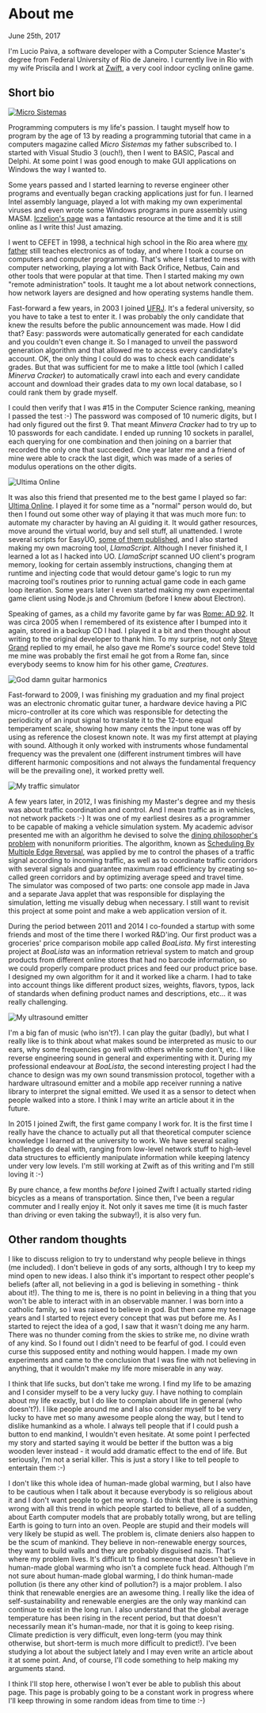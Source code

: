 
# About me

June 25th, 2017

I'm Lucio Paiva, a software developer with a Computer Science Master's degree from Federal University of Rio de Janeiro. I currently live in Rio with my wife Priscila and I work at [Zwift][zwift], a very cool indoor cycling online game.

## Short bio

<a href="micro_sistemas_135.pdf"><img src="microsistemas.jpg" alt="Micro Sistemas" title="Micro Sistemas" class="image-right"></a>

Programming computers is my life's passion. I taught myself how to program by the age of 13 by reading a programming tutorial that came in a computers magazine called *Micro Sistemas* my father subscribed to. I started with Visual Studio 3 (ouch!), then I went to BASIC, Pascal and Delphi. At some point I was good enough to make GUI applications on Windows the way I wanted to.

Some years passed and I started learning to reverse engineer other programs and eventually began cracking applications just for fun. I learned Intel assembly language, played a lot with making my own experimental viruses and even wrote some Windows programs in pure assembly using MASM. [Iczelion's page][iczelion] was a fantastic resource at the time and it is still online as I write this! Just amazing.

I went to CEFET in 1998, a technical high school in the Rio area where [my father][aridio] still teaches electronics as of today, and where I took a course on computers and computer programming. That's where I started to mess with computer networking, playing a lot with Back Orifice, Netbus, Cain and other tools that were popular at that time. Then I started making my own "remote administration" tools. It taught me a lot about network connections, how network layers are designed and how operating systems handle them.

Fast-forward a few years, in 2003 I joined [UFRJ][ufrj]. It's a federal university, so you have to take a test to enter it. I was probably the only candidate that knew the results before the public announcement was made. How I did that? Easy: passwords were automatically generated for each candidate and you couldn't even change it. So I managed to unveil the password generation algorithm and that allowed me to access every candidate's account. OK, the only thing I could do was to check each candidate's grades. But that was sufficient for me to make a little tool (which I called *Minerva Cracker*) to automatically crawl into each and every candidate account and download their grades data to my own local database, so I could rank them by grade myself.

I could then verify that I was #15 in the Computer Science ranking, meaning I passed the test :-) The password was composed of 10 numeric digits, but I had only figured out the first 9. That meant *Minvera Cracker* had to try up to 10 passwords for each candidate. I ended up running 10 sockets in parallel, each querying for one combination and then joining on a barrier that recorded the only one that succeeded. One year later me and a friend of mine were able to crack the last digit, which was made of a series of modulus operations on the other digits.

<img alt="Ultima Online" title="Ultima Online" src="uo.jpg" class="image-left">

It was also this friend that presented me to the best game I played so far: [Ultima Online][ultima-online]. I played it for some time as a "normal" person would do, but then I found out some other way of playing it that was much more fun: to automate my character by having an AI guiding it. It would gather resources, move around the virtual world, buy and sell stuff, all unattended. I wrote several scripts for EasyUO, [some of them published][easyuo], and I also started making my own macroing tool, *LlamaScript*. Although I never finished it, I learned a lot as I hacked into UO. *LlamaScript* scanned UO client's program memory, looking for certain assembly instructions, changing them at runtime and injecting code that would detour game's logic to run my macroing tool's routines prior to running actual game code in each game loop iteration. Some years later I even started making my own experimental game client using Node.js and Chromium (before I knew about Electron).

Speaking of games, as a child my favorite game by far was [Rome: AD 92][rome]. It was circa 2005 when I remembered of its existence after I bumped into it again, stored in a backup CD I had. I played it a bit and then thought about writing to the original developer to thank him. To my surprise, not only [Steve Grand][steve-grand] replied to my email, he also gave me Rome's source code! Steve told me mine was probably the first email he got from a Rome fan, since everybody seems to know him for his other game, *Creatures*.

<img alt="God damn guitar harmonics" title="God damn guitar harmonics" src="oscilloscope.jpg" class="image-right">

Fast-forward to 2009, I was finishing my graduation and my final project was an electronic chromatic guitar tuner, a hardware device having a PIC micro-controller at its core which was responsible for detecting the periodicity of an input signal to translate it to the 12-tone equal temperament scale, showing how many cents the input tone was off by using as reference the closest known note. It was my first attempt at playing with sound. Although it only worked with instruments whose fundamental frequency was the prevalent one (different instrument timbres will have different harmonic compositions and not always the fundamental frequency will be the prevailing one), it worked pretty well.

<img alt="My traffic simulator" title="My traffic simulator" src="microlam.jpg" class="image-left">

A few years later, in 2012, I was finishing my Master's degree and my thesis was about traffic coordination and control. And I mean traffic as in vehicles, not network packets :-) It was one of my earliest desires as a programmer to be capable of making a vehicle simulation system. My academic advisor presented me with an algorithm he devised to solve the [dining philosopher's problem][dining-philosophers] with nonuniform priorities. The algorithm, known as [Scheduling By Multiple Edge Reversal][smer-paper], was applied by me to control the phases of a traffic signal according to incoming traffic, as well as to coordinate traffic corridors with several signals and guarantee maximum road efficiency by creating so-called green corridors and by optimizing average speed and travel time. The simulator was composed of two parts: one console app made in Java and a separate Java applet that was responsible for displaying the simulation, letting me visually debug when necessary. I still want to revisit this project at some point and make a web application version of it.

During the period between 2011 and 2014 I co-founded a startup with some friends and most of the time there I worked R&D'ing. Our first product was a groceries' price comparison mobile app called *BoaLista*. My first interesting project at *BoaLista* was an information retrieval system to match and group products from different online stores that had no barcode information, so we could properly compare product prices and feed our product price base. I designed my own algorithm for it and it worked like a charm. I had to take into account things like different product sizes, weights, flavors, typos, lack of standards when defining product names and descriptions, etc... it was really challenging.

<img alt="My ultrasound emitter" title="My ultrasound emitter" src="belezuca.jpg" class="image-right">

I'm a big fan of music (who isn't?). I can play the guitar (badly), but what I really like is to think about what makes sound be interpreted as music to our ears, why some frequencies go well with others while some don't, etc. I like reverse engineering sound in general and experimenting with it. During my professional endeavour at *BoaLista*, the second interesting project I had the chance to design was my own sound transmission protocol, together with a hardware ultrasound emitter and a mobile app receiver running a native library to interpret the signal emitted. We used it as a sensor to detect when people walked into a store. I think I may write an article about it in the future.

In 2015 I joined Zwift, the first game company I work for. It is the first time I really have the chance to actually put all that theoretical computer science knowledge I learned at the university to work. We have several scaling challenges do deal with, ranging from low-level network stuff to high-level data structures to efficiently manipulate information while keeping latency under very low levels. I'm still working at Zwift as of this writing and I'm still loving it :-)

By pure chance, a few months *before* I joined Zwift I actually started riding bicycles as a means of transportation. Since then, I've been a regular commuter and I really enjoy it. Not only it saves me time (it is much faster than driving or even taking the subway!), it is also very fun.

## Other random thoughts

I like to discuss religion to try to understand why people believe in things (me included). I don't believe in gods of any sorts, although I try to keep my mind open to new ideas. I also think it's important to respect other people's beliefs (after all, not believing in a god is believing in something - think about it!). The thing to me is, there is no point in believing in a thing that you won't be able to interact with in an observable manner. I was born into a catholic family, so I was raised to believe in god. But then came my teenage years and I started to reject every concept that was put before me. As I started to reject the idea of a god, I saw that it wasn't doing me any harm. There was no thunder coming from the skies to strike me, no divine wrath of any kind. So I found out I didn't need to be fearful of god. I could even curse this supposed entity and nothing would happen. I made my own experiments and came to the conclusion that I was fine with not believing in anything, that it wouldn't make my life more miserable in any way.

I think that life sucks, but don't take me wrong. I find my life to be amazing and I consider myself to be a very lucky guy. I have nothing to complain about my life exactly, but I do like to complain about life in general (who doesn't?). I like people around me and I also consider myself to be very lucky to have met so many awesome people along the way, but I tend to dislike humankind as a whole. I always tell people that if I could push a button to end mankind, I wouldn't even hesitate. At some point I perfected my story and started saying it would be better if the button was a big wooden lever instead - it would add dramatic effect to the end of life. But seriously, I'm not a serial killer. This is just a story I like to tell people to entertain them :-)

I don't like this whole idea of human-made global warming, but I also have to be cautious when I talk about it because everybody is so religious about it and I don't want people to get me wrong. I do think that there is something wrong with all this trend in which people started to believe, all of a sudden, about Earth computer models that are probably totally wrong, but are telling Earth is going to turn into an oven. People are stupid and their models will very likely be stupid as well. The problem is, climate deniers also happen to be the scum of mankind. They believe in non-renewable energy sources, they want to build walls and they are probably disguised nazis. That's where my problem lives. It's difficult to find someone that doesn't believe in human-made global warming who isn't a complete fuck head. Although I'm not sure about human-made global warming, I do think human-made pollution (is there any other kind of pollution?) is a major problem. I also think that renewable energies are an awesome thing. I really like the idea of self-sustainability and renewable energies are the only way mankind can continue to exist in the long run. I also understand that the global average temperature has been rising in the recent period, but that doesn't necessarily mean it's human-made, nor that it is going to keep rising. Climate prediction is very difficult, even long-term (you may think otherwise, but short-term is much more difficult to predict!). I've been studying a lot about the subject lately and I may even write an article about it at some point. And, of course, I'll code something to help making my arguments stand.

I think I'll stop here, otherwise I won't ever be able to publish this about page. This page is probably going to be a constant work in progress where I'll keep throwing in some random ideas from time to time :-)

[zwift]: https://www.zwift.com
[iczelion]: https://win32assembly.programminghorizon.com/tutorials.html
[aridio]: http://www.aridio.com
[ufrj]: https://en.wikipedia.org/wiki/Federal_University_of_Rio_de_Janeiro
[ultima-online]: https://en.wikipedia.org/wiki/Ultima_Online
[easyuo]: http://www.easyuo.com/psl.php?page=mypsl&scripter=cannedboot
[rome]: https://en.wikipedia.org/wiki/Rome:_Pathway_to_Power
[steve-grand]: https://en.wikipedia.org/wiki/Steve_Grand_(roboticist)
[dining-philosophers]: https://en.wikipedia.org/wiki/Dining_philosophers_problem
[smer-paper]: es41296.ps
